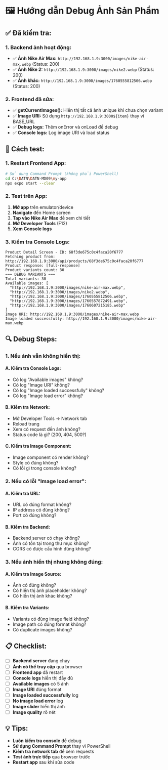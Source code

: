 # 🖼️ Hướng dẫn Debug Ảnh Sản Phẩm

## ✅ **Đã kiểm tra:**

### **1. Backend ảnh hoạt động:**
- ✅ **Ảnh Nike Air Max:** `http://192.168.1.9:3000/images/nike-air-max.webp` (Status: 200)
- ✅ **Ảnh Nike 2:** `http://192.168.1.9:3000/images/nike2.webp` (Status: 200)
- ✅ **Ảnh khác:** `http://192.168.1.9:3000/images/1760555812506.webp` (Status: 200)

### **2. Frontend đã sửa:**
- ✅ **getCurrentImages():** Hiển thị tất cả ảnh unique khi chưa chọn variant
- ✅ **Image URI:** Sử dụng `http://192.168.1.9:3000${item}` thay vì BASE_URL
- ✅ **Debug logs:** Thêm onError và onLoad để debug
- ✅ **Console logs:** Log image URI và load status

## 🚀 **Cách test:**

### **1. Restart Frontend App:**
```bash
# Sử dụng Command Prompt (không phải PowerShell)
cd C:\DATN\DATN-MD09\my-app
npx expo start --clear
```

### **2. Test trên App:**
1. **Mở app** trên emulator/device
2. **Navigate** đến Home screen
3. **Tap vào Nike Air Max** để xem chi tiết
4. **Mở Developer Tools** (F12)
5. **Xem Console logs**

### **3. Kiểm tra Console Logs:**
```
Product Detail Screen - ID: 68f3de675c0c4faca20f6777
Fetching product from: http://192.168.1.9:3000/api/products/68f3de675c0c4faca20f6777
Product response: [full-response]
Product variants count: 30
=== DEBUG VARIANTS ===
Total variants: 30
Available images: [
  "http://192.168.1.9:3000/images/nike-air-max.webp",
  "http://192.168.1.9:3000/images/nike2.webp",
  "http://192.168.1.9:3000/images/1760555812506.webp",
  "http://192.168.1.9:3000/images/1760557872491.webp",
  "http://192.168.1.9:3000/images/1760607215185.webp"
]
Image URI: http://192.168.1.9:3000/images/nike-air-max.webp
Image loaded successfully: http://192.168.1.9:3000/images/nike-air-max.webp
```

## 🔍 **Debug Steps:**

### **1. Nếu ảnh vẫn không hiển thị:**

#### **A. Kiểm tra Console Logs:**
- Có log "Available images" không?
- Có log "Image URI" không?
- Có log "Image loaded successfully" không?
- Có log "Image load error" không?

#### **B. Kiểm tra Network:**
- Mở Developer Tools → Network tab
- Reload trang
- Xem có request đến ảnh không?
- Status code là gì? (200, 404, 500?)

#### **C. Kiểm tra Image Component:**
- Image component có render không?
- Style có đúng không?
- Có lỗi gì trong console không?

### **2. Nếu có lỗi "Image load error":**

#### **A. Kiểm tra URL:**
- URL có đúng format không?
- IP address có đúng không?
- Port có đúng không?

#### **B. Kiểm tra Backend:**
- Backend server có chạy không?
- Ảnh có tồn tại trong thư mục không?
- CORS có được cấu hình đúng không?

### **3. Nếu ảnh hiển thị nhưng không đúng:**

#### **A. Kiểm tra Image Source:**
- Ảnh có đúng không?
- Có hiển thị ảnh placeholder không?
- Có hiển thị ảnh khác không?

#### **B. Kiểm tra Variants:**
- Variants có đúng image field không?
- Image path có đúng format không?
- Có duplicate images không?

## 📋 **Checklist:**

- [ ] **Backend server** đang chạy
- [ ] **Ảnh có thể truy cập** qua browser
- [ ] **Frontend app** đã restart
- [ ] **Console logs** hiển thị đầy đủ
- [ ] **Available images** có 5 ảnh
- [ ] **Image URI** đúng format
- [ ] **Image loaded successfully** log
- [ ] **No image load error** log
- [ ] **Image slider** hiển thị ảnh
- [ ] **Image quality** rõ nét

## 💡 **Tips:**

- **Luôn kiểm tra console** để debug
- **Sử dụng Command Prompt** thay vì PowerShell
- **Kiểm tra network tab** để xem requests
- **Test ảnh trực tiếp** qua browser trước
- **Restart app** sau khi sửa code




